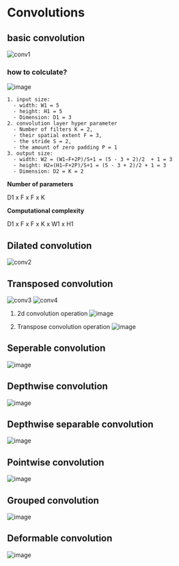 # Convolutions
## basic convolution
![conv1](https://user-images.githubusercontent.com/6396598/133370621-817d9a60-130d-4d5d-8bb2-696b742bb6d9.gif)

### how to colculate? 

![image](https://user-images.githubusercontent.com/6396598/133527409-eb1be1ea-547d-4fcc-9f83-51a4647a50d1.png)
```
1. input size: 
  - width: W1 = 5
  - height: H1 = 5
  - Dimension: D1 = 3
2. convolution layer hyper parameter
  - Number of filters K = 2,
  - their spatial extent F = 3,
  - the stride S = 2,
  - the amount of zero padding P = 1
3. output size:
  - width: W2 = (W1−F+2P)/S+1 = (5 - 3 + 2)/2  + 1 = 3
  - height: H2=(H1−F+2P)/S+1 = (5 - 3 + 2)/2 + 1 = 3
  - Dimension: D2 = K = 2
```
**Number of parameters**

D1 x F x F x K

**Computational complexity**

D1 x F x F x K x W1 x H1 

## Dilated convolution
![conv2](https://user-images.githubusercontent.com/6396598/133370681-96be04ad-a4c5-40aa-95d0-e5edda282951.gif)

## Transposed convolution
![conv3](https://user-images.githubusercontent.com/6396598/133370834-15d11349-64f0-414f-b5c9-8c2b626aaee5.gif) ![conv4](https://user-images.githubusercontent.com/6396598/133370851-8b320875-9ca2-497e-82fe-ddd5101b404f.gif)
1. 2d convolution operation
![image](https://user-images.githubusercontent.com/6396598/133535658-5275fdf1-67f3-4f63-ab95-85d806645eef.png)

2. Transpose convolution operation
![image](https://user-images.githubusercontent.com/6396598/133535673-a6ecfe1a-0c43-4389-93b8-9987ae8da8f6.png)

## Seperable convolution
![image](https://user-images.githubusercontent.com/6396598/133370928-ea0dde31-b4cd-4d11-b99c-d10f59139239.png)

## Depthwise convolution
![image](https://user-images.githubusercontent.com/6396598/133370937-ecf5c65a-0c9b-4330-8c74-d56c2f86a254.png)

## Depthwise separable convolution
![image](https://user-images.githubusercontent.com/6396598/133370947-43147e00-6fa9-475b-8e64-47843b0d458c.png)

## Pointwise convolution
![image](https://user-images.githubusercontent.com/6396598/133370960-04b2f786-77fb-4f00-bcfa-e25aba5a1bd2.png)

## Grouped convolution
![image](https://user-images.githubusercontent.com/6396598/133370975-c437bb1c-613a-4c59-831b-55b2e5f0ff8d.png)

## Deformable convolution
![image](https://user-images.githubusercontent.com/6396598/133370991-11936fe7-e7b5-4579-a732-ff4e5bfa53b7.png)
